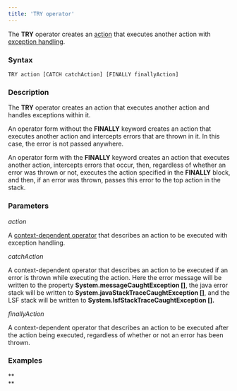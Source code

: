 ```yaml
---
title: 'TRY operator'
---
```


The **TRY** operator creates an [action](Actions.md) that executes another action with [exception handling](Exception_handling_TRY.md).

### Syntax

    TRY action [CATCH catchAction] [FINALLY finallyAction]

### Description

The **TRY** operator creates an action that executes another action and handles exceptions within it. 

An operator form without the **FINALLY** keyword creates an action that executes another action and intercepts errors that are thrown in it. In this case, the error is not passed anywhere.

An operator form with the **FINALLY** keyword creates an action that executes another action, intercepts errors that occur, then, regardless of whether an error was thrown or not, executes the action specified in the **FINALLY** block, and then, if an error was thrown, passes this error to the top action in the stack.

### Parameters

*action*

A [context-dependent operator](Action_operator.md#Actionoperator-contextdependent) that describes an action to be executed with exception handling.

*catchAction*

A context-dependent operator that describes an action to be executed if an error is thrown while executing the action. Here the error message will be written to the property **System.messageCaughtException \[\]**, the java error stack will be written to **System.javaStackTraceCaughtException \[\]**, and the LSF stack will be written to ****System.lsfStackTraceCaughtException \[\].****

*finallyAction*

A context-dependent operator that describes an action to be executed after the action being executed, regardless of whether or not an error has been thrown.

### Examples



**  
**
